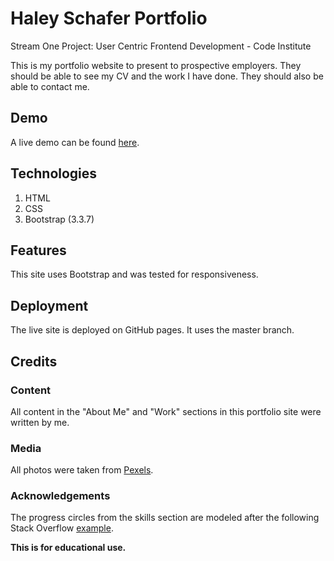 # Haley Schafer Portfolio
Stream One Project: User Centric Frontend Development - Code Institute 

This is my portfolio website to present to prospective employers. They should be able to see my CV and the work I have done. They should also be able to contact me.


## Demo
A live demo can be found [here](https://code-institute-solutions.github.io/StudentExampleProjectGradeTwo).


## Technologies
1. HTML
2. CSS
3. Bootstrap (3.3.7)


## Features
This site uses Bootstrap and was tested for responsiveness. 


## Deployment 
The live site is deployed on GitHub pages. It uses the master branch.

## Credits

### Content
All content in the "About Me" and "Work" sections in this portfolio site were written by me. 

### Media 
All photos were taken from [Pexels](https://www.pexels.com/).

### Acknowledgements

The progress circles from the skills section are modeled after the following Stack Overflow [example](https://stackoverflow.com/questions/14222138/css-progress-circle).

**This is for educational use.** 
